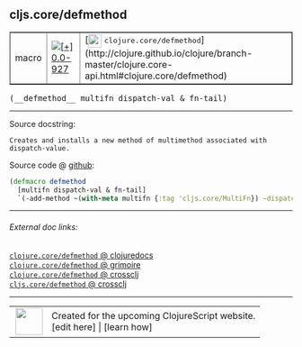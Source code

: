 ## cljs.core/defmethod



 <table border="1">
<tr>
<td>macro</td>
<td><a href="https://github.com/cljsinfo/cljs-api-docs/tree/0.0-927"><img valign="middle" alt="[+] 0.0-927" title="Added in 0.0-927" src="https://img.shields.io/badge/+-0.0--927-lightgrey.svg"></a> </td>
<td>
[<img height="24px" valign="middle" src="http://i.imgur.com/1GjPKvB.png"> <samp>clojure.core/defmethod</samp>](http://clojure.github.io/clojure/branch-master/clojure.core-api.html#clojure.core/defmethod)
</td>
</tr>
</table>


 <samp>
(__defmethod__ multifn dispatch-val & fn-tail)<br>
</samp>

---





Source docstring:

```
Creates and installs a new method of multimethod associated with dispatch-value. 
```


Source code @ [github](https://github.com/clojure/clojurescript/blob/r2301/src/clj/cljs/core.clj#L1568-L1571):

```clj
(defmacro defmethod
  [multifn dispatch-val & fn-tail]
  `(-add-method ~(with-meta multifn {:tag 'cljs.core/MultiFn}) ~dispatch-val (fn ~@fn-tail)))
```

<!--
Repo - tag - source tree - lines:

 <pre>
clojurescript @ r2301
└── src
    └── clj
        └── cljs
            └── <ins>[core.clj:1568-1571](https://github.com/clojure/clojurescript/blob/r2301/src/clj/cljs/core.clj#L1568-L1571)</ins>
</pre>

-->

---



###### External doc links:

[`clojure.core/defmethod` @ clojuredocs](http://clojuredocs.org/clojure.core/defmethod)<br>
[`clojure.core/defmethod` @ grimoire](http://conj.io/store/v1/org.clojure/clojure/1.7.0-beta3/clj/clojure.core/defmethod/)<br>
[`clojure.core/defmethod` @ crossclj](http://crossclj.info/fun/clojure.core/defmethod.html)<br>
[`cljs.core/defmethod` @ crossclj](http://crossclj.info/fun/cljs.core/defmethod.html)<br>

---

 <table>
<tr><td>
<img valign="middle" align="right" width="48px" src="http://i.imgur.com/Hi20huC.png">
</td><td>
Created for the upcoming ClojureScript website.<br>
[edit here] | [learn how]
</td></tr></table>

[edit here]:https://github.com/cljsinfo/cljs-api-docs/blob/master/cljsdoc/cljs.core/defmethod.cljsdoc
[learn how]:https://github.com/cljsinfo/cljs-api-docs/wiki/cljsdoc-files

<!--

This information was too distracting to show to readers, but I'll leave it
commented here since it is helpful to:

- pretty-print the data used to generate this document
- and show how to retrieve that data



The API data for this symbol:

```clj
{:ns "cljs.core",
 :name "defmethod",
 :signature ["[multifn dispatch-val & fn-tail]"],
 :history [["+" "0.0-927"]],
 :type "macro",
 :full-name-encode "cljs.core/defmethod",
 :source {:code "(defmacro defmethod\n  [multifn dispatch-val & fn-tail]\n  `(-add-method ~(with-meta multifn {:tag 'cljs.core/MultiFn}) ~dispatch-val (fn ~@fn-tail)))",
          :title "Source code",
          :repo "clojurescript",
          :tag "r2301",
          :filename "src/clj/cljs/core.clj",
          :lines [1568 1571]},
 :full-name "cljs.core/defmethod",
 :clj-symbol "clojure.core/defmethod",
 :docstring "Creates and installs a new method of multimethod associated with dispatch-value. "}

```

Retrieve the API data for this symbol:

```clj
;; from Clojure REPL
(require '[clojure.edn :as edn])
(-> (slurp "https://raw.githubusercontent.com/cljsinfo/cljs-api-docs/catalog/cljs-api.edn")
    (edn/read-string)
    (get-in [:symbols "cljs.core/defmethod"]))
```

-->
